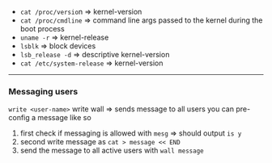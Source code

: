 - `cat /proc/versio`n => kernel-version
- `cat /proc/cmdline` => command line args passed to the kernel during the boot process
- `uname -r` => kernel-release
- `lsblk` => block devices
- `lsb_release -d` => descriptive kernel-version
- `cat /etc/system-release` => kernel-version

---

### Messaging users
`write <user-name>`
write wall => sends message to all users you can pre-config a message like so 
1. first check if messaging is allowed with `mesg` => should output `is y`
2. second write message as `cat > message << END`
3. send the message to all active users with `wall message`
